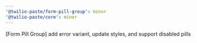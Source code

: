```yaml
---
'@twilio-paste/form-pill-group': minor
'@twilio-paste/core': minor
---
```


[Form Pill Group] add error variant, update styles, and support disabled pills
